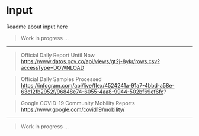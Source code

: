 # Input

Readme about input here

> Work in progress ...

---

> Official Daily Report Until Now
https://www.datos.gov.co/api/views/gt2j-8ykr/rows.csv?accessType=DOWNLOAD

> Official Daily Samples Processed
https://infogram.com/api/live/flex/4524241a-91a7-4bbd-a58e-63c12fb2952f/96848e74-6055-4aa8-9944-502bf69ef6fc?

> Google COVID-19 Community Mobility Reports
https://www.google.com/covid19/mobility/

---

> Work in progress ...
